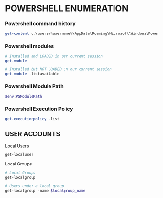 # POWERSHELL ENUMERATION
### Powershell command history
```powershell
get-content c:\users\%username%\AppData\Roaming\Microsoft\Windows\PowerShell\PSReadLine\ConsoleHost_history.txt
```

### Powershell modules
```powershell
# Installed and LOADED in our current session
get-module

# Installed but NOT LOADED in our current session
get-module -listavailable
```

### Powershell Module Path
```powershell
$env:PSModulePath
```

### Powershell Execution Policy
```powershell
get-executionpolicy -list
```

## USER ACCOUNTS
Local Users
```powershell
get-localuser
```

Local Groups
```powershell
# Local Groups
get-localgroup

# Users under a local group
get-localgroup -name $localgroup_name
```
